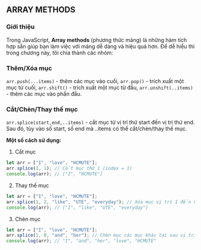 ## ARRAY METHODS
### Giới thiệu
Trong JavaScript, **Array methods** (phương thức mảng) là những hàm tích hợp sẵn giúp bạn làm việc với mảng dễ dàng và hiệu quả hơn. Để dễ hiểu thì trong chương này, tôi chia thành các nhóm:

### Thêm/Xóa mục
`arr.push(...items)` - thêm các mục vào cuối,
`arr.pop()` - trích xuất một mục từ cuối,
`arr.shift()` - trích xuất một mục từ đầu,
`arr.unshift(..items)` - thêm các mục vào phần đầu.

### Cắt/Chèn/Thay thế mục
`arr.splice(start,end,..items)` - cắt mục từ vị trí thứ start đến vị trí thứ end. Sau đó, tùy vào số start, số end mà ..items có thể cắt/chèn/thay thế mục.

**Một số cách sử dụng:**
1. Cắt mục
```js
let arr = ["I", "love", "HCMUTE"];
arr.splice(1, 1); // Cắt mục thứ 1 (index = 1)
console.log(arr); // ["I", "HCMUTE"]
```
2. Thay thế mục
```js
let arr = ["I", "love", "HCMUTE"];
arr.splice(1, 2, "like", "UTE", "everyday"); // Xóa mục vị trí 1 đến vị trí 2, thay bằng các mục khác
console.log(arr); // ["I", "like", "UTE", "everyday"]
```
3. Chèn mục 
```js
let arr = ["I", "love", "HCMUTE"];
arr.splice(1, 0, "and", "her"); // Chèn mục các mục khác tại sau vị trí 0
console.log(arr); // "I", "and", "her", "love", "HCMUTE"
```

